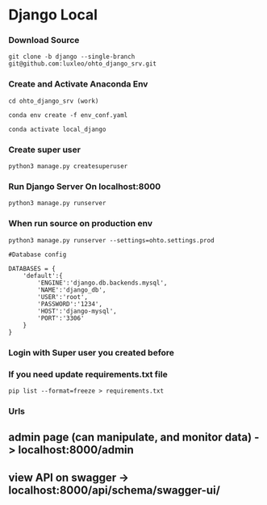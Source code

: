 # Django Local

### Download Source
```
git clone -b django --single-branch git@github.com:luxleo/ohto_django_srv.git
```

### Create and Activate Anaconda Env
```mv to work_dir
cd ohto_django_srv (work)
```
```
conda env create -f env_conf.yaml
```
```
conda activate local_django
```

### Create super user
```
python3 manage.py createsuperuser
```

### Run Django Server On localhost:8000
```
python3 manage.py runserver
```

### When run source on production env
```
python3 manage.py runserver --settings=ohto.settings.prod
```
```
#Database config

DATABASES = {
    'default':{
        'ENGINE':'django.db.backends.mysql',
        'NAME':'django_db',
        'USER':'root',
        'PASSWORD':'1234',
        'HOST':'django-mysql',
        'PORT':'3306'
    }
}
```
### Login with Super user you created before

### If you need update requirements.txt file
```
pip list --format=freeze > requirements.txt
```

### Urls

## admin page (can manipulate, and monitor data) -> localhost:8000/admin
## view API on swagger -> localhost:8000/api/schema/swagger-ui/